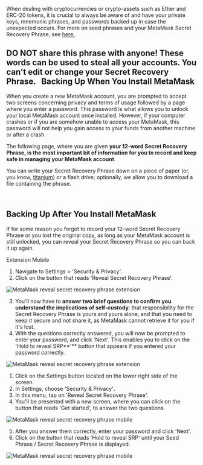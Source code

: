 When dealing with cryptocurrencies or crypto-assets such as Ether and ERC-20 tokens, it is crucial to always be aware of and have your private keys, mnemonic phrases, and passwords backed up in case the unexpected occurs. For more on seed phrases and your MetaMask Secret Recovery Phrase, see [here.](https://support.metamask.io/hc/en-us/articles/4404722782107)


**DO NOT share this phrase with anyone! These words can be used to steal all your accounts. You can't edit or change your Secret Recovery Phrase.**
 
Backing Up When You Install MetaMask
------------------------------------


When you create a new MetaMask account, you are prompted to accept two screens concerning privacy and terms of usage followed by a page where you enter a password. This password is what allows you to unlock your local MetaMask account once installed. However, if your computer crashes or if you are somehow unable to access your MetaMask, this password will not help you gain access to your funds from another machine or after a crash.


The following page, where you are given **your 12-word Secret Recovery Phrase, is the most important bit of information for you to record and keep safe in managing your MetaMask account**.


You can write your Secret Recovery Phrase down on a piece of paper (or, you know, [titanium](https://www.toughgadget.com/bitcoin-crypto-metal-recovery-seed-wallets/)) or a flash drive; optionally, we allow you to download a file containing the phrase.


 


Backing Up After You Install MetaMask
-------------------------------------


If for some reason you forgot to record your 12-word Secret Recovery Phrase or you lost the original copy, as long as your MetaMask account is still unlocked, you can reveal your Secret Recovery Phrase so you can back it up again. 




Extension Mobile


1. Navigate to Settings > 'Security & Privacy'.
2. Click on the button that reads 'Reveal Secret Recovery Phrase'.


![MetaMask reveal secret recovery phrase extension](https://support.metamask.io/hc/article_attachments/17245260999195)


3. You'll now have to **answer two brief questions to confirm you understand the implications of self-custody**: that responsibility for the Secret Recovery Phrase is yours and yours alone, and that you need to keep it secure and not share it, as MetaMask cannot retrieve it for you if it's lost.
4. With the questions correctly answered, you will now be prompted to enter your password, and click 'Next'. This enables you to click on the 'Hold to reveal SRP**'** button that appears if you entered your password correctly.


![MetaMask reveal secret recovery phrase extension](https://support.metamask.io/hc/article_attachments/17245270183835)




1. Click on the Settings button located on the lower right side of the screen.
2. In Settings, choose 'Security & Privacy'**.**
3. In this menu, tap on 'Reveal Secret Recovery Phrase'.
4. You'll be presented with a new screen, where you can click on the button that reads 'Get started', to answer the two questions.


![MetaMask reveal secret recovery phrase mobile](https://support.metamask.io/hc/article_attachments/17245270184731)


5. After you answer them correctly, enter your password and click 'Next'.
6. Click on the button that reads 'Hold to reveal SRP' until your Seed Phrase / Secret Recovery Phrase is displayed.


![MetaMask reveal secret recovery phrase mobile](https://support.metamask.io/hc/article_attachments/17245270185115)




 

